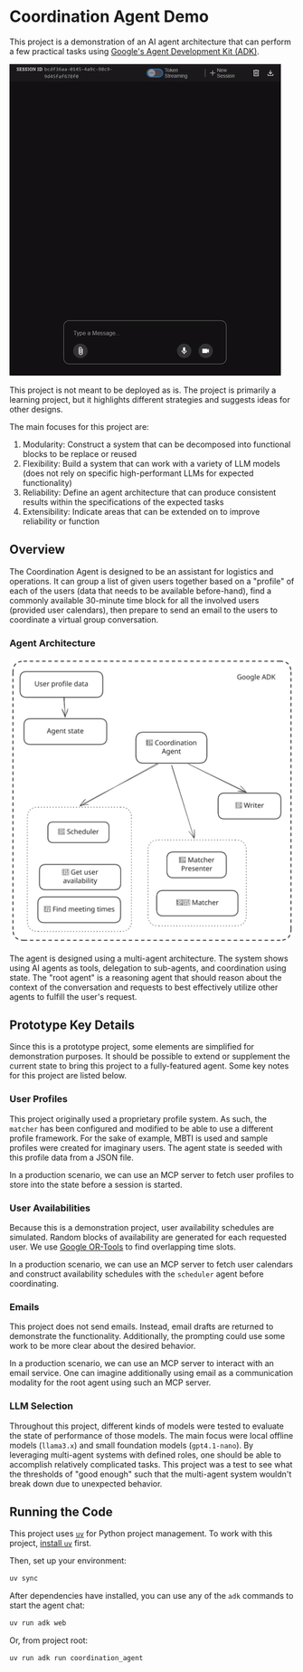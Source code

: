 # Coordination Agent Demo

This project is a demonstration of an AI agent architecture that can perform a few practical tasks using [Google's Agent Development Kit (ADK)](https://google.github.io/adk-docs/).

![GIF Demo](img/demo.gif)

This project is not meant to be deployed as is. The project is primarily a learning project, but it highlights different strategies and suggests ideas for other designs.

The main focuses for this project are:
1. Modularity: Construct a system that can be decomposed into functional blocks to be replace or reused
1. Flexibility: Build a system that can work with a variety of LLM models (does not rely on specific high-performant LLMs for expected functionality)
1. Reliability: Define an agent architecture that can produce consistent results within the specifications of the expected tasks
1. Extensibility: Indicate areas that can be extended on to improve reliability or function

## Overview

The Coordination Agent is designed to be an assistant for logistics and operations. It can group a list of given users together based on a "profile" of each of the users (data that needs to be available before-hand), find a commonly available 30-minute time block for all the involved users (provided user calendars), then prepare to send an email to the users to coordinate a virtual group conversation.

### Agent Architecture

![Architecture](img/arch.svg)

The agent is designed using a multi-agent architecture. The system shows using AI agents as tools, delegation to sub-agents, and coordination using state. The "root agent" is a reasoning agent that should reason about the context of the conversation and requests to best effectively utilize other agents to fulfill the user's request.


## Prototype Key Details

Since this is a prototype project, some elements are simplified for demonstration purposes. It should be possible to extend or supplement the current state to bring this project to a fully-featured agent. Some key notes for this project are listed below.

### User Profiles
This project originally used a proprietary profile system. As such, the `matcher` has been configured and modified to be able to use a different profile framework. For the sake of example, MBTI is used and sample profiles were created for imaginary users. The agent state is seeded with this profile data from a JSON file.

In a production scenario, we can use an MCP server to fetch user profiles to store into the state before a session is started.

### User Availabilities
Because this is a demonstration project, user availability schedules are simulated. Random blocks of availability are generated for each requested user. We use [Google OR-Tools](https://developers.google.com/optimization) to find overlapping time slots.

In a production scenario, we can use an MCP server to fetch user calendars and construct availability schedules with the `scheduler` agent before coordinating.

### Emails
This project does not send emails. Instead, email drafts are returned to demonstrate the functionality. Additionally, the prompting could use some work to be more clear about the desired behavior.

In a production scenario, we can use an MCP server to interact with an email service. One can imagine additionally using email as a communication modality for the root agent using such an MCP server.

### LLM Selection
Throughout this project, different kinds of models were tested to evaluate the state of performance of those models. The main focus were local offline models (`llama3.x`) and small foundation models (`gpt4.1-nano`). By leveraging multi-agent systems with defined roles, one should be able to accomplish relatively complicated tasks. This project was a test to see what the thresholds of "good enough" such that the multi-agent system wouldn't break down due to unexpected behavior.

## Running the Code
This project uses [`uv`](https://docs.astral.sh/uv/) for Python project management. To work with this project, [install `uv`](https://docs.astral.sh/uv/#installation) first.

Then, set up your environment:
```bash
uv sync
```

After dependencies have installed, you can use any of the `adk` commands to start the agent chat:
```bash
uv run adk web
```

Or, from project root:
```bash
uv run adk run coordination_agent
```

